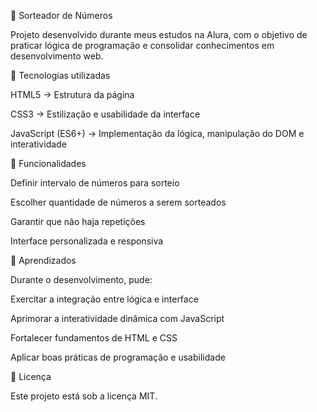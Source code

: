 🎲 Sorteador de Números

Projeto desenvolvido durante meus estudos na Alura, com o objetivo de praticar lógica de programação e consolidar conhecimentos em desenvolvimento web.

🚀 Tecnologias utilizadas

HTML5 → Estrutura da página

CSS3 → Estilização e usabilidade da interface

JavaScript (ES6+) → Implementação da lógica, manipulação do DOM e interatividade

📌 Funcionalidades

Definir intervalo de números para sorteio

Escolher quantidade de números a serem sorteados

Garantir que não haja repetições

Interface personalizada e responsiva

🎯 Aprendizados

Durante o desenvolvimento, pude:

Exercitar a integração entre lógica e interface

Aprimorar a interatividade dinâmica com JavaScript

Fortalecer fundamentos de HTML e CSS

Aplicar boas práticas de programação e usabilidade


📄 Licença

Este projeto está sob a licença MIT.
